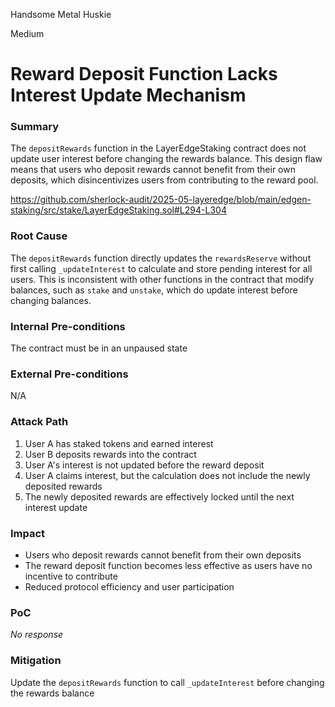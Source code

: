 Handsome Metal Huskie

Medium

# Reward Deposit Function Lacks Interest Update Mechanism

### Summary

The `depositRewards` function in the LayerEdgeStaking contract does not update user interest before changing the rewards balance. This design flaw means that users who deposit rewards cannot benefit from their own deposits, which disincentivizes users from contributing to the reward pool.

https://github.com/sherlock-audit/2025-05-layeredge/blob/main/edgen-staking/src/stake/LayerEdgeStaking.sol#L294-L304



### Root Cause

The `depositRewards` function directly updates the `rewardsReserve` without first calling `_updateInterest` to calculate and store pending interest for all users. This is inconsistent with other functions in the contract that modify balances, such as `stake` and `unstake`, which do update interest before changing balances.

### Internal Pre-conditions

The contract must be in an unpaused state

### External Pre-conditions

N/A

### Attack Path

1. User A has staked tokens and earned interest
2. User B deposits rewards into the contract
3. User A's interest is not updated before the reward deposit
4. User A claims interest, but the calculation does not include the newly deposited rewards
5. The newly deposited rewards are effectively locked until the next interest update

### Impact

- Users who deposit rewards cannot benefit from their own deposits
- The reward deposit function becomes less effective as users have no incentive to contribute
- Reduced protocol efficiency and user participation


### PoC

_No response_

### Mitigation

Update the `depositRewards` function to call `_updateInterest` before changing the rewards balance